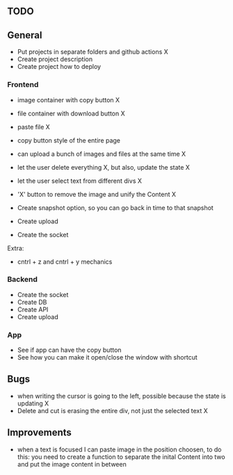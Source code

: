 ## TODO

## General

- Put projects in separate folders and github actions X
- Create project description
- Create project how to deploy

### Frontend
- image container with copy button X
- file container with download button X
- paste file X

- copy button style of the entire page
- can upload a bunch of images and files at the same time X
- let the user delete everything X, but also, update the state X

- let the user select text from different divs X
- 'X' button to remove the image and unify the Content X

- Create snapshot option, so you can go back in time to that snapshot

- Create upload
- Create the socket

Extra:
- cntrl + z and cntrl + y mechanics

### Backend

- Create the socket
- Create DB
- Create API
- Create upload

### App

- See if app can have the copy button
- See how you can make it open/close the window with shortcut 


## Bugs

- when writing the cursor is going to the left, possible because the state is updating X
- Delete and cut is erasing the entire div, not just the selected text X

## Improvements

- when a text is focused I can paste image in the position choosen, to do this: you need to create a function to separate the inital Content into two and put the image content in between 
